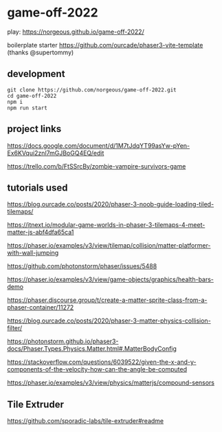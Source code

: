 # game-off-2022

play: https://norgeous.github.io/game-off-2022/

boilerplate starter https://github.com/ourcade/phaser3-vite-template (thanks @supertommy)

## development

```
git clone https://github.com/norgeous/game-off-2022.git
cd game-off-2022
npm i
npm run start
```

## project links

https://docs.google.com/document/d/1M7tJdqYT99asYw-pYen-Ex6KVqui2znl7mGJBoGQ4EQ/edit

https://trello.com/b/FtSSrcBy/zombie-vampire-survivors-game

## tutorials used

https://blog.ourcade.co/posts/2020/phaser-3-noob-guide-loading-tiled-tilemaps/

https://itnext.io/modular-game-worlds-in-phaser-3-tilemaps-4-meet-matter-js-abf4dfa65ca1

https://phaser.io/examples/v3/view/tilemap/collision/matter-platformer-with-wall-jumping

https://github.com/photonstorm/phaser/issues/5488

https://phaser.io/examples/v3/view/game-objects/graphics/health-bars-demo

https://phaser.discourse.group/t/create-a-matter-sprite-class-from-a-phaser-container/11272

https://blog.ourcade.co/posts/2020/phaser-3-matter-physics-collision-filter/

https://photonstorm.github.io/phaser3-docs/Phaser.Types.Physics.Matter.html#.MatterBodyConfig

https://stackoverflow.com/questions/6039522/given-the-x-and-y-components-of-the-velocity-how-can-the-angle-be-computed

https://phaser.io/examples/v3/view/physics/matterjs/compound-sensors

## Tile Extruder

https://github.com/sporadic-labs/tile-extruder#readme
